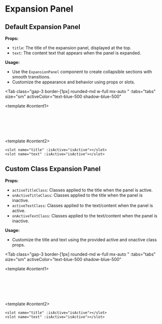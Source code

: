 # Expansion Panel
<script setup lang="ts">
import { ref } from 'vue'
const tabs = [
  { label: 'UI', value: 1, content: '' },
  { label: 'Slots', value: 2, content: ''},
  { label: 'Props', value: 3, content: ''},
];
const title = ref("Expandable Title");
const text = ref("Lorem ipsum dolor sit amet, consectetur adipiscing elit. Proin ultricies, ex a interdum consequat, risus libero aliquet justo, at facilisis purus justo ac erat. Donec euismod nisi nec velit hendrerit, nec varius purus pharetra. Fusce sit amet quam vel nisi vestibulum tincidunt. Suspendisse potenti.")

</script>


## Default Expansion Panel

**Props:**
- `title`: The title of the expansion panel, displayed at the top.
- `text`: The content text that appears when the panel is expanded.

**Usage:**
- Use the `ExpansionPanel` component to create collapsible sections with smooth transitions. 
- Customize the appearance and behavior using props or slots.

<Tab 
   class="gap-3 border-[1px] rounded-md w-full mx-auto "
    :tabs="tabs" 
    size="sm"
    activeColor="text-blue-500 shadow-blue-500"
  >
<template #content1>
<ExpansionPanel :title="title" :text="text"
/>
<br>
<br>
<br>
<br>
<br>
<br>
</template>

<template #content2>

```vue
<slot name="title" :isActive="isActive"></slot>
<slot name="text" :isActive="isActive"></slot>
```

</template>
<template #content3>

```vue
<ExpansionPanel :title="title" :text="text"
```

</template>
</Tab>

## Custom Class Expansion Panel

**Props:**
- `activeTitleClass`: Classes applied to the title when the panel is active.
- `onActiveTitleClass`: Classes applied to the title when the panel is inactive.
- `activeTextClass`: Classes applied to the text/content when the panel is active.
- `onActiveTextClass`: Classes applied to the text/content when the panel is inactive.

**Usage:**
- Customize the title and text using the provided active and onactive class props.

<Tab 
   class="gap-3 border-[1px] rounded-md w-full mx-auto "
    :tabs="tabs" 
    size="sm"
    activeColor="text-blue-500 shadow-blue-500"
  >
<template #content1>
<ExpansionPanel :title="title" :text="text" activeTitleClass="bg-blue-900 text-white hover:bg-blue-800 rounded-lg w-[500px]" onActiveTitleClass="bg-blue-900 hover:bg-blue-800 text-white w-[500px] rounded-t-lg" activeTextClass="bg-blue-100 w-[500px] rounded-b-lg" onActiveTextClass="bg-blue-100 w-[500px] rounded-b-lg" />
<br>
<br>
<br>
<br>
<br>
<br>
</template>

<template #content2>

```vue
<slot name="title" :isActive="isActive"></slot>
<slot name="text" :isActive="isActive"></slot>
```

</template>
<template #content3>

```vue
<ExpansionPanel :title="title" 
:text="text" 
activeTitleClass="bg-blue-900 text-white hover:bg-blue-800 w-[500px] rounded-lg" 
onActiveTitleClass="bg-blue-900 hover:bg-blue-800 text-white w-[500px] rounded-t-lg" 
activeTextClass="bg-blue-100 w-[500px] rounded-b-lg" 
onActiveTextClass="bg-blue-100 w-[500px] rounded-b-lg" /
```

</template>
</Tab>